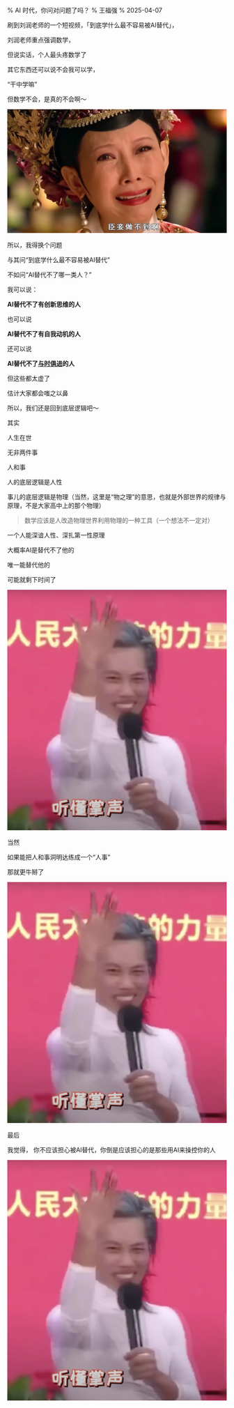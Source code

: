 % AI 时代，你问对问题了吗？
% 王福强
% 2025-04-07

刷到刘润老师的一个短视频，「到底学什么最不容易被AI替代」， 

刘润老师重点强调数学，

但说实话，个人最头疼数学了

其它东西还可以说不会我可以学，

“干中学嘛”

但数学不会，是真的不会啊～

![](./images/chenqiezuobudaoa.webp)

所以，我得换个问题

与其问“到底学什么最不容易被AI替代”

不如问“AI替代不了哪一类人？”

我可以说：

**AI替代不了有创新思维的人**

也可以说

**AI替代不了有自我动机的人**

还可以说

**AI替代不了[与时俱进](https://keevol.cn/)的人**

但这些都太虚了

估计大家都会嗤之以鼻

所以，我们还是回到底层逻辑吧～

其实

人生在世

无非两件事

人和事

人的底层逻辑是人性

事儿的底层逻辑是物理（当然，这里是“物之理”的意思，也就是外部世界的规律与原理，不是大家高中上的那个物理）

> 数学应该是人改造物理世界利用物理的一种工具（一个想法不一定对）

一个人能深谙人性、深扎第一性原理

大概率AI是替代不了他的

唯一能替代他的

可能就剩下时间了

![](./images/tingdongzhangsheng.webp)

当然

如果能把人和事洞明达练成一个“人事”

那就更牛掰了

![](./images/tingdongzhangsheng.webp)

最后

我觉得， 你不应该担心被AI替代，你倒是应该担心的是那些用AI来操控你的人

![](./images/tingdongzhangsheng.webp)

